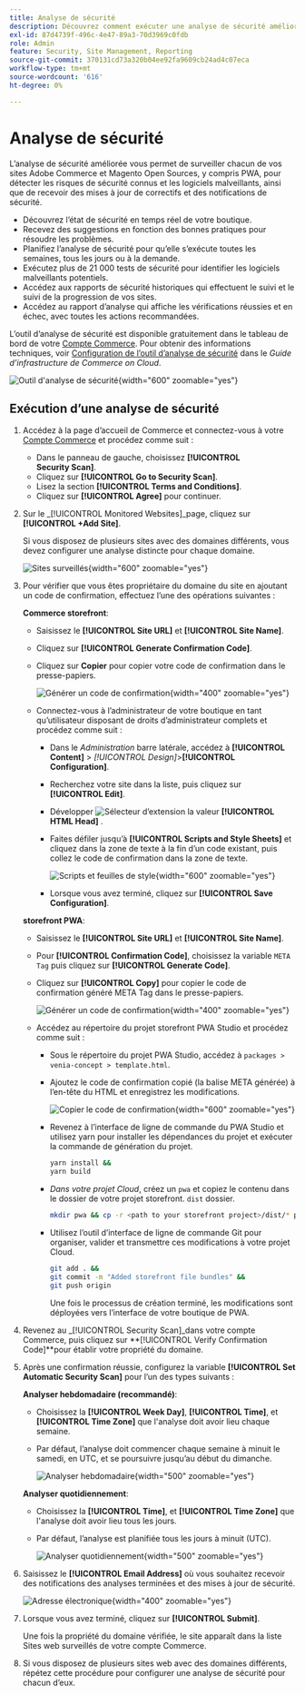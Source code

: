 ```yaml
---
title: Analyse de sécurité
description: Découvrez comment exécuter une analyse de sécurité améliorée et surveiller chacun de vos sites Adobe Commerce et Magento Open Source.
exl-id: 87d4739f-496c-4e47-89a3-70d3969c0fdb
role: Admin
feature: Security, Site Management, Reporting
source-git-commit: 370131cd73a320b04ee92fa9609cb24ad4c07eca
workflow-type: tm+mt
source-wordcount: '616'
ht-degree: 0%

---
```


# Analyse de sécurité

L’analyse de sécurité améliorée vous permet de surveiller chacun de vos sites Adobe Commerce et Magento Open Sources, y compris PWA, pour détecter les risques de sécurité connus et les logiciels malveillants, ainsi que de recevoir des mises à jour de correctifs et des notifications de sécurité.

- Découvrez l’état de sécurité en temps réel de votre boutique.
- Recevez des suggestions en fonction des bonnes pratiques pour résoudre les problèmes.
- Planifiez l’analyse de sécurité pour qu’elle s’exécute toutes les semaines, tous les jours ou à la demande.
- Exécutez plus de 21 000 tests de sécurité pour identifier les logiciels malveillants potentiels.
- Accédez aux rapports de sécurité historiques qui effectuent le suivi et le suivi de la progression de vos sites.
- Accédez au rapport d’analyse qui affiche les vérifications réussies et en échec, avec toutes les actions recommandées.

L’outil d’analyse de sécurité est disponible gratuitement dans le tableau de bord de votre [Compte Commerce](../getting-started/commerce-account-create.md). Pour obtenir des informations techniques, voir [Configuration de l’outil d’analyse de sécurité](https://experienceleague.adobe.com/docs/commerce-cloud-service/user-guide/launch/overview.html#set-up-the-security-scan-tool) dans le _Guide d’infrastructure de Commerce on Cloud_.

![Outil d&#39;analyse de sécurité](./assets/magento-security-scan.png){width="600" zoomable="yes"}

## Exécution d’une analyse de sécurité

1. Accédez à la page d’accueil de Commerce et connectez-vous à votre [Compte Commerce](../getting-started/commerce-account-create.md) et procédez comme suit :

   - Dans le panneau de gauche, choisissez **[!UICONTROL Security Scan]**.
   - Cliquez sur **[!UICONTROL Go to Security Scan]**.
   - Lisez la section **[!UICONTROL Terms and Conditions]**.
   - Cliquez sur **[!UICONTROL Agree]** pour continuer.

1. Sur le _[!UICONTROL Monitored Websites]_page, cliquez sur **[!UICONTROL +Add Site]**.

   Si vous disposez de plusieurs sites avec des domaines différents, vous devez configurer une analyse distincte pour chaque domaine.

   ![Sites surveillés](./assets/monitored-website.png){width="600" zoomable="yes"}

1. Pour vérifier que vous êtes propriétaire du domaine du site en ajoutant un code de confirmation, effectuez l’une des opérations suivantes :

   **Commerce storefront**:

   - Saisissez le **[!UICONTROL Site URL]** et **[!UICONTROL Site Name]**.
   - Cliquez sur **[!UICONTROL Generate Confirmation Code]**.
   - Cliquez sur **Copier** pour copier votre code de confirmation dans le presse-papiers.

     ![Générer un code de confirmation](./assets/scan-site1.png){width="400" zoomable="yes"}

   - Connectez-vous à l’administrateur de votre boutique en tant qu’utilisateur disposant de droits d’administrateur complets et procédez comme suit :

      - Dans le _Administration_ barre latérale, accédez à **[!UICONTROL Content]** > _[!UICONTROL Design]_>**[!UICONTROL Configuration]**.
      - Recherchez votre site dans la liste, puis cliquez sur **[!UICONTROL Edit]**.
      - Développer ![Sélecteur d’extension](../assets/icon-display-expand.png) la valeur **[!UICONTROL HTML Head]** .
      - Faites défiler jusqu’à **[!UICONTROL Scripts and Style Sheets]** et cliquez dans la zone de texte à la fin d’un code existant, puis collez le code de confirmation dans la zone de texte.

        ![Scripts et feuilles de style](./assets/scan-paste-code.png){width="600" zoomable="yes"}

      - Lorsque vous avez terminé, cliquez sur **[!UICONTROL Save Configuration]**.

   **storefront PWA**:

   - Saisissez le **[!UICONTROL Site URL]** et **[!UICONTROL Site Name]**.

   - Pour **[!UICONTROL Confirmation Code]**, choisissez la variable `META Tag` puis cliquez sur **[!UICONTROL Generate Code]**.

   - Cliquez sur **[!UICONTROL Copy]** pour copier le code de confirmation généré META Tag dans le presse-papiers.

     ![Générer un code de confirmation](./assets/scan-site2.png){width="400" zoomable="yes"}

   - Accédez au répertoire du projet storefront PWA Studio et procédez comme suit :

      - Sous le répertoire du projet PWA Studio, accédez à `packages > venia-concept > template.html`.
      - Ajoutez le code de confirmation copié (la balise META générée) à l’en-tête du HTML et enregistrez les modifications.

        ![Copier le code de confirmation](./assets/code-pwa.png){width="600" zoomable="yes"}

      - Revenez à l’interface de ligne de commande du PWA Studio et utilisez yarn pour installer les dépendances du projet et exécuter la commande de génération du projet.

        ```sh
        yarn install &&
        yarn build
        ```

      - *Dans votre projet Cloud*, créez un `pwa` et copiez le contenu dans le dossier de votre projet storefront. `dist` dossier.

        ```sh
        mkdir pwa && cp -r <path to your storefront project>/dist/* pwa
        ```

      - Utilisez l’outil d’interface de ligne de commande Git pour organiser, valider et transmettre ces modifications à votre projet Cloud.

        ```sh
        git add . &&
        git commit -m "Added storefront file bundles" &&
        git push origin
        ```

        Une fois le processus de création terminé, les modifications sont déployées vers l’interface de votre boutique de PWA.

1. Revenez au _[!UICONTROL Security Scan]_dans votre compte Commerce, puis cliquez sur **[!UICONTROL Verify Confirmation Code]**pour établir votre propriété du domaine.

1. Après une confirmation réussie, configurez la variable **[!UICONTROL Set Automatic Security Scan]** pour l’un des types suivants :

   **Analyser hebdomadaire (recommandé)**:

   - Choisissez la **[!UICONTROL Week Day]**, **[!UICONTROL Time]**, et **[!UICONTROL Time Zone]** que l&#39;analyse doit avoir lieu chaque semaine.
   - Par défaut, l’analyse doit commencer chaque semaine à minuit le samedi, en UTC, et se poursuivre jusqu’au début du dimanche.

     ![Analyser hebdomadaire](./assets/scan-weekly.png){width="500" zoomable="yes"}

   **Analyser quotidiennement**:

   - Choisissez la **[!UICONTROL Time]**, et **[!UICONTROL Time Zone]** que l&#39;analyse doit avoir lieu tous les jours.
   - Par défaut, l’analyse est planifiée tous les jours à minuit (UTC).

     ![Analyser quotidiennement](./assets/scan-daily.png){width="500" zoomable="yes"}

1. Saisissez le **[!UICONTROL Email Address]** où vous souhaitez recevoir des notifications des analyses terminées et des mises à jour de sécurité.

   ![Adresse électronique](./assets/scan-notification-email.png){width="400" zoomable="yes"}

1. Lorsque vous avez terminé, cliquez sur **[!UICONTROL Submit]**.

   Une fois la propriété du domaine vérifiée, le site apparaît dans la liste Sites web surveillés de votre compte Commerce.

1. Si vous disposez de plusieurs sites web avec des domaines différents, répétez cette procédure pour configurer une analyse de sécurité pour chacun d’eux.
